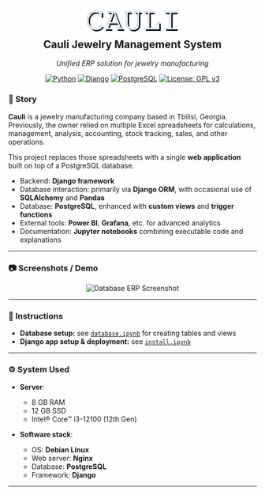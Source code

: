 <h2 align="center">
  <a href="#"><img src="cauli_logo.png" alt="Cauli Logo" width="200"></a>
  <br>
  <b>Cauli Jewelry Management System</b>
</h2>

<p align="center">
  <i>Unified ERP solution for jewelry manufacturing</i>
</p>

<p align="center">
  <a href="https://www.python.org/"><img src="https://img.shields.io/badge/Python-3.11-blue.svg?logo=python&logoColor=white" alt="Python"></a>
  <a href="https://www.djangoproject.com/"><img src="https://img.shields.io/badge/Django-4.2-green.svg?logo=django&logoColor=white" alt="Django"></a>
  <a href="https://www.postgresql.org/"><img src="https://img.shields.io/badge/PostgreSQL-15-blue.svg?logo=postgresql&logoColor=white" alt="PostgreSQL"></a>
  <a href="https://www.gnu.org/licenses/gpl-3.0"><img src="https://img.shields.io/badge/License-GPLv3-orange.svg" alt="License: GPL v3"></a>
</p>

### 📖 Story

**Cauli** is a jewelry manufacturing company based in Tbilisi, Georgia.  
Previously, the owner relied on multiple Excel spreadsheets for calculations, management, analysis, accounting, stock tracking, sales, and other operations.  

This project replaces those spreadsheets with a single **web application** built on top of a PostgreSQL database.  

- Backend: **Django framework**  
- Database interaction: primarily via **Django ORM**, with occasional use of **SQLAlchemy** and **Pandas**  
- Database: **PostgreSQL**, enhanced with **custom views** and **trigger functions**  
- External tools: **Power BI**, **Grafana**, etc. for advanced analytics  
- Documentation: **Jupyter notebooks** combining executable code and explanations  

---

### 📷 Screenshots / Demo

<p align="center">
  <img src="screenshots/db_erp.png" alt="Database ERP Screenshot" width="800">
</p>

---

### 📘 Instructions

- **Database setup:** see [`database.ipynb`](database.ipynb) for creating tables and views  
- **Django app setup & deployment:** see [`install.ipynb`](install.ipynb)  

---

### ⚙️ System Used

- **Server**:  
  - 8 GB RAM  
  - 12 GB SSD  
  - Intel® Core™ i3-12100 (12th Gen)  

- **Software stack**:  
  - OS: **Debian Linux**  
  - Web server: **Nginx**  
  - Database: **PostgreSQL**  
  - Framework: **Django**  

---
